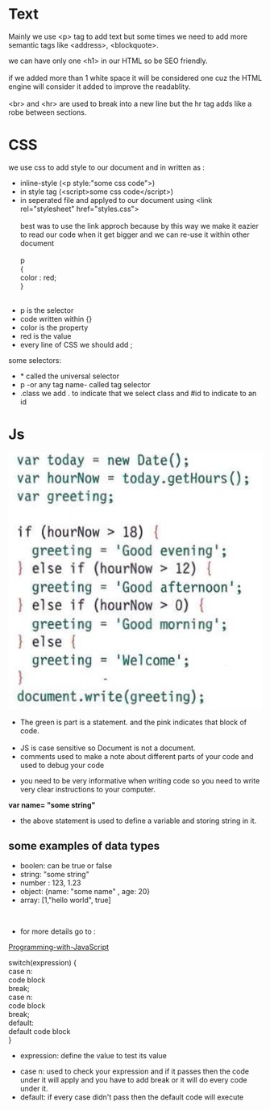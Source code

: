 # Text

Mainly we use \<p> tag to add text but some times we need to add more semantic tags like \<address>, \<blockquote>.

we can have only one \<h1> in our HTML so be SEO friendly.
<br> <br>
if we added more than 1 white space it will be considered one cuz the HTML engine will consider it added to improve the readablity.
<br><br>
\<br> and \<hr> are used to break into a new line but the hr tag adds like a robe between sections.
<br>

# CSS

we use css to add style to our document and in written as :

- inline-style (\<p style:"some css code">)
- in style tag (\<script>some css code\</script>)
- in seperated file and applyed to our document using \<link rel="stylesheet" href="styles.css">
  <br><br>
  best was to use the link approch because by this way we make it eazier to read our code when it get bigger and we can re-use it within other document
  <br><br>
  p
  <br>{
  <br>
  color : red;
  <br>
  }
  <br><br>

* p is the selector
* code written within {}
* color is the property
* red is the value
* every line of CSS we should add ;

some selectors:

- \* called the universal selector
- p -or any tag name- called tag selector
- .class we add . to indicate that we select class and #id to indicate to an id

# Js

![Statment Example](./images/statment.png)

- The green is part is a statement. and the pink indicates that block of code.
  <br><br>
- JS is case sensitive so Document is not a document.
- comments used to make a note about different parts of your code and used to debug your code

* you need to be very informative when writing code so you need to write very clear instructions to your computer.

**var name= "some string"**

- the above statement is used to define a variable and storing string in it.

## some examples of data types

- boolen: can be true or false
- string: "some string"
- number : 123, 1.23
- object: {name: "some name" , age: 20}
- array: [1,"hello world", true]

 <br>

- for more details go to :

[Programming-with-JavaScript](https://mohammad-eshtaiwi.github.io/reading-notes/Programming-with-JavaScript)

switch(expression) {
<br>
case n:
<br>
code block
<br>
break;
<br>
case n:
<br>
code block
<br>
break;
<br>
default:
<br>
default code block
<br>
}

- expression: define the value to test its value

* case n: used to check your expression and if it passes then the code under it will apply and you have to add break or it will do every code under it.
* default: if every case didn't pass then the default code will execute
